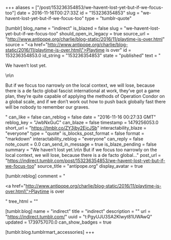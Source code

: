 +++
aliases = ["/post/153236354853/we-havent-lost-yet-but-if-we-focus-too"]
date = 2016-11-16T00:27:33Z
id = "153236354853"
slug = "we-havent-lost-yet-but-if-we-focus-too"
type = "tumblr-quote"

[tumblr]
blog_name = "indirect"
is_blazed = false
slug = "we-havent-lost-yet-but-if-we-focus-too"
should_open_in_legacy = true
source_url = "http://www.antipope.org/charlie/blog-static/2016/11/playtime-is-over.html"
source = "<a href=\"http://www.antipope.org/charlie/blog-static/2016/11/playtime-is-over.html\">Playtime is over</a>"
id = 153236354853.0
id_string = "153236354853"
state = "published"
text = "<p>We haven&rsquo;t lost yet.</p>\n\n<p>But if we focus too narrowly on the local context, we will lose, because there is a de facto global fascist international at work, they&rsquo;ve got a game plan, they&rsquo;re quite capable of applying the methods of Operation Condor on a global scale, and if we don&rsquo;t work out how to push back globally fast there will be nobody to remember our graves.</p>"
can_like = false
can_reblog = false
date = "2016-11-16 00:27:33 GMT"
reblog_key = "JwbNxGuC"
can_blaze = false
timestamp = 1479256053.0
short_url = "https://tmblr.co/ZY3jby2EjcJSb"
interactability_blaze = "everyone"
type = "quote"
is_blocks_post_format = false
format = "markdown"
interactability_reblog = "everyone"
can_reply = false
note_count = 0.0
can_send_in_message = true
is_blaze_pending = false
summary = "We haven’t lost yet.\n\n But if we focus too narrowly on the local context, we will lose, because there is a de facto global..."
post_url = "https://indirect.tumblr.com/post/153236354853/we-havent-lost-yet-but-if-we-focus-too"
source_title = "antipope.org"
display_avatar = true

[tumblr.reblog]
comment = "<p><a href=\"http://www.antipope.org/charlie/blog-static/2016/11/playtime-is-over.html\">Playtime is over</a></p>"
tree_html = ""

[tumblr.blog]
name = "indirect"
title = "indirect"
description = ""
url = "https://indirect.tumblr.com/"
uuid = "t:PgyUJU3SA2Klwyt81UWAwQ"
updated = 1739757070.0
can_show_badges = true

[tumblr.blog.tumblrmart_accessories]
+++
